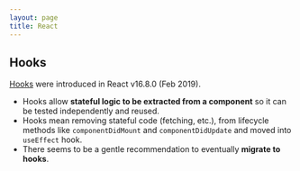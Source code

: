 ```yaml
---
layout: page
title: React
---
```


## Hooks

[Hooks](https://reactjs.org/docs/hooks-intro.html) were introduced in React v16.8.0 (Feb 2019).

- Hooks allow **stateful logic to be extracted from a component** so it can be tested independently and reused.
- Hooks mean removing stateful code (fetching, etc.), from lifecycle methods like `componentDidMount` and `componentDidUpdate` and moved into `useEffect` hook.
- There seems to be a gentle recommendation to eventually **migrate to hooks**.

